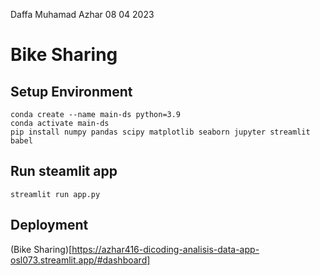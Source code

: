 Daffa Muhamad Azhar
08 04 2023

# Bike Sharing

## Setup Environment

```
conda create --name main-ds python=3.9
conda activate main-ds
pip install numpy pandas scipy matplotlib seaborn jupyter streamlit babel
```

## Run steamlit app

`streamlit run app.py`


## Deployment

(Bike Sharing)[https://azhar416-dicoding-analisis-data-app-osl073.streamlit.app/#dashboard]